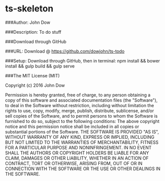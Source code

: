 # ts-skeleton

###Author: John Dow

###Description: To do stuff

###Download through GitHub

###URL: Download @ https://github.com/dowjohn/ts-todo

###Setup: Download through GitHub, then in terminal: npm install && bower install && gulp build && gulp serve

###The MIT License (MIT)

Copyright (c) 2016 John Dow

Permission is hereby granted, free of charge, to any person obtaining a copy of this software and associated documentation
files (the "Software"), to deal in the Software without restriction, including without limitation the rights to use, copy,
modify, merge, publish, distribute, sublicense, and/or sell copies of the Software, and to permit persons to whom the
Software is furnished to do so, subject to the following conditions: The above copyright notice and this permission notice
shall be included in all copies or substantial portions of the Software. THE SOFTWARE IS PROVIDED "AS IS", WITHOUT WARRANTY
OF ANY KIND, EXPRESS OR IMPLIED, INCLUDING BUT NOT LIMITED TO THE WARRANTIES OF MERCHANTABILITY, FITNESS FOR A PARTICULAR
PURPOSE AND NONINFRINGEMENT. IN NO EVENT SHALL THE AUTHORS OR COPYRIGHT HOLDERS BE LIABLE FOR ANY CLAIM,
DAMAGES OR OTHER LIABILITY, WHETHER IN AN ACTION OF CONTRACT, TORT OR OTHERWISE, ARISING FROM, OUT OF OR IN
CONNECTION WITH THE SOFTWARE OR THE USE OR OTHER DEALINGS IN THE SOFTWARE.

